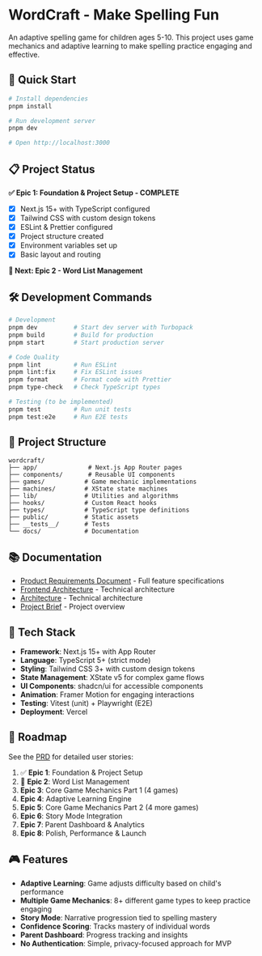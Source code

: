 # WordCraft - Make Spelling Fun

An adaptive spelling game for children ages 5-10. This project uses game mechanics and adaptive learning to make spelling practice engaging and effective.

## 🚀 Quick Start

```bash
# Install dependencies
pnpm install

# Run development server
pnpm dev

# Open http://localhost:3000
```

## 📋 Project Status

**✅ Epic 1: Foundation & Project Setup - COMPLETE**

- [x] Next.js 15+ with TypeScript configured
- [x] Tailwind CSS with custom design tokens
- [x] ESLint & Prettier configured
- [x] Project structure created
- [x] Environment variables set up
- [x] Basic layout and routing

**🎯 Next: Epic 2 - Word List Management**

## 🛠️ Development Commands

```bash
# Development
pnpm dev          # Start dev server with Turbopack
pnpm build        # Build for production
pnpm start        # Start production server

# Code Quality
pnpm lint         # Run ESLint
pnpm lint:fix     # Fix ESLint issues
pnpm format       # Format code with Prettier
pnpm type-check   # Check TypeScript types

# Testing (to be implemented)
pnpm test         # Run unit tests
pnpm test:e2e     # Run E2E tests
```

## 📁 Project Structure

```
wordcraft/
├── app/              # Next.js App Router pages
├── components/       # Reusable UI components
├── games/           # Game mechanic implementations
├── machines/        # XState state machines
├── lib/             # Utilities and algorithms
├── hooks/           # Custom React hooks
├── types/           # TypeScript type definitions
├── public/          # Static assets
├── __tests__/       # Tests
└── docs/            # Documentation
```

## 📚 Documentation

- [Product Requirements Document](./prd/*.md) - Full feature specifications
- [Frontend Architecture](./docs/ui-architecture.md) - Technical architecture
- [Architecture](./docs/architecture/*.md) - Technical architecture
- [Project Brief](./docs/brief.md) - Project overview

## 🔧 Tech Stack

- **Framework**: Next.js 15+ with App Router
- **Language**: TypeScript 5+ (strict mode)
- **Styling**: Tailwind CSS 3+ with custom design tokens
- **State Management**: XState v5 for complex game flows
- **UI Components**: shadcn/ui for accessible components
- **Animation**: Framer Motion for engaging interactions
- **Testing**: Vitest (unit) + Playwright (E2E)
- **Deployment**: Vercel

## 🎯 Roadmap

See the [PRD](./docs/prd/*.md) for detailed user stories:

1. ✅ **Epic 1**: Foundation & Project Setup
2. 🔄 **Epic 2**: Word List Management
3. **Epic 3**: Core Game Mechanics Part 1 (4 games)
4. **Epic 4**: Adaptive Learning Engine
5. **Epic 5**: Core Game Mechanics Part 2 (4 more games)
6. **Epic 6**: Story Mode Integration
7. **Epic 7**: Parent Dashboard & Analytics
8. **Epic 8**: Polish, Performance & Launch

## 🎮 Features

- **Adaptive Learning**: Game adjusts difficulty based on child's performance
- **Multiple Game Mechanics**: 8+ different game types to keep practice engaging
- **Story Mode**: Narrative progression tied to spelling mastery
- **Confidence Scoring**: Tracks mastery of individual words
- **Parent Dashboard**: Progress tracking and insights
- **No Authentication**: Simple, privacy-focused approach for MVP
